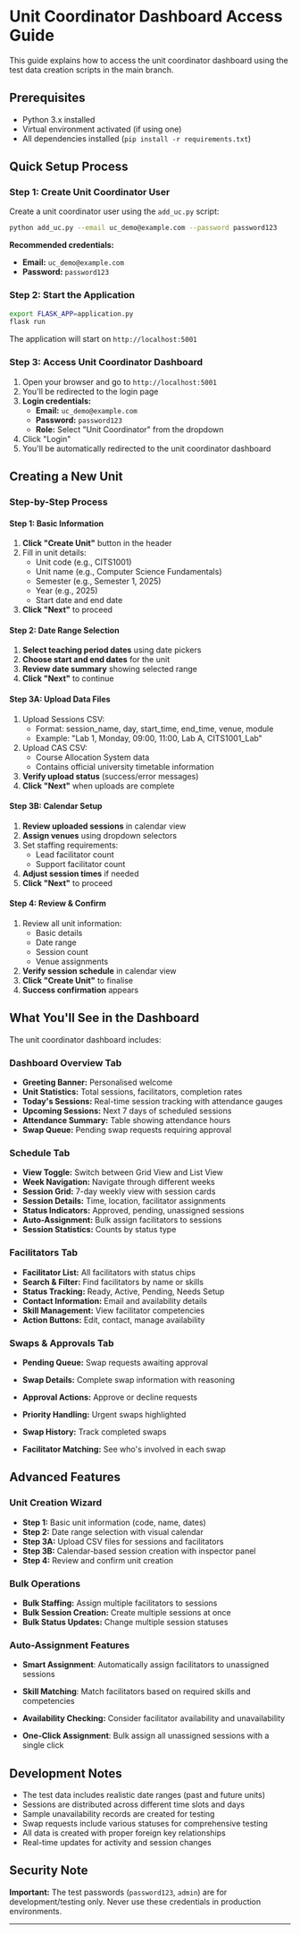 # Unit Coordinator Dashboard Access Guide

This guide explains how to access the unit coordinator dashboard using the test data creation scripts in the main branch.

## Prerequisites

- Python 3.x installed
- Virtual environment activated (if using one)
- All dependencies installed (`pip install -r requirements.txt`)

## Quick Setup Process

### Step 1: Create Unit Coordinator User

Create a unit coordinator user using the `add_uc.py` script:

```bash
python add_uc.py --email uc_demo@example.com --password password123 
```

**Recommended credentials:**

- **Email:** `uc_demo@example.com`
- **Password:** `password123`

### Step 2: Start the Application

```bash
export FLASK_APP=application.py
flask run
```

The application will start on `http://localhost:5001`

### Step 3: Access Unit Coordinator Dashboard

1. Open your browser and go to `http://localhost:5001`
2. You'll be redirected to the login page
3. **Login credentials:**
   - **Email:** `uc_demo@example.com`
   - **Password:** `password123`
   - **Role:** Select "Unit Coordinator" from the dropdown
4. Click "Login"
5. You'll be automatically redirected to the unit coordinator dashboard



## Creating a New Unit

### Step-by-Step Process

#### Step 1: Basic Information

1. **Click "Create Unit"** button in the header
2. Fill in unit details:
   - Unit code (e.g., CITS1001)
   - Unit name (e.g., Computer Science Fundamentals)
   - Semester (e.g., Semester 1, 2025)
   - Year (e.g., 2025)
   - Start date and end date
3. **Click "Next"** to proceed

#### Step 2: Date Range Selection

1. **Select teaching period dates** using date pickers
2. **Choose start and end dates** for the unit
3. **Review date summary** showing selected range
4. **Click "Next"** to continue

#### Step 3A: Upload Data Files

1. Upload Sessions CSV:
   - Format: session_name, day, start_time, end_time, venue, module
   - Example: "Lab 1, Monday, 09:00, 11:00, Lab A, CITS1001_Lab"
2. Upload CAS CSV:
   - Course Allocation System data
   - Contains official university timetable information
3. **Verify upload status** (success/error messages)
4. **Click "Next"** when uploads are complete

#### Step 3B: Calendar Setup

1. **Review uploaded sessions** in calendar view
2. **Assign venues** using dropdown selectors
3. Set staffing requirements:
   - Lead facilitator count
   - Support facilitator count
4. **Adjust session times** if needed
5. **Click "Next"** to proceed

#### Step 4: Review & Confirm

1. Review all unit information:
   - Basic details
   - Date range
   - Session count
   - Venue assignments
2. **Verify session schedule** in calendar view
3. **Click "Create Unit"** to finalise
4. **Success confirmation** appears



## What You'll See in the Dashboard

The unit coordinator dashboard includes:

### **Dashboard Overview Tab**

- **Greeting Banner:** Personalised welcome
- **Unit Statistics:** Total sessions, facilitators, completion rates
- **Today's Sessions:** Real-time session tracking with attendance gauges
- **Upcoming Sessions:** Next 7 days of scheduled sessions
- **Attendance Summary:** Table showing attendance hours
- **Swap Queue:** Pending swap requests requiring approval

###  **Schedule Tab**

- **View Toggle:** Switch between Grid View and List View
- **Week Navigation:** Navigate through different weeks
- **Session Grid:** 7-day weekly view with session cards
- **Session Details:** Time, location, facilitator assignments
- **Status Indicators:** Approved, pending, unassigned sessions
- **Auto-Assignment:** Bulk assign facilitators to sessions
- **Session Statistics:** Counts by status type

###  **Facilitators Tab**

- **Facilitator List:** All facilitators with status chips
- **Search & Filter:** Find facilitators by name or skills
- **Status Tracking:** Ready, Active, Pending, Needs Setup
- **Contact Information:** Email and availability details
- **Skill Management:** View facilitator competencies
- **Action Buttons:** Edit, contact, manage availability

### **Swaps & Approvals Tab**

- **Pending Queue:** Swap requests awaiting approval

- **Swap Details:** Complete swap information with reasoning

- **Approval Actions:** Approve or decline requests

- **Priority Handling:** Urgent swaps highlighted

- **Swap History:** Track completed swaps

- **Facilitator Matching:** See who's involved in each swap

  

## Advanced Features

### Unit Creation Wizard

- **Step 1:** Basic unit information (code, name, dates)
- **Step 2:** Date range selection with visual calendar
- **Step 3A:** Upload CSV files for sessions and facilitators
- **Step 3B:** Calendar-based session creation with inspector panel
- **Step 4:** Review and confirm unit creation

### Bulk Operations

- **Bulk Staffing:** Assign multiple facilitators to sessions
- **Bulk Session Creation:** Create multiple sessions at once
- **Bulk Status Updates:** Change multiple session statuses

### Auto-Assignment Features

- **Smart Assignment**: Automatically assign facilitators to unassigned sessions

- **Skill Matching**: Match facilitators based on required skills and competencies

- **Availability Checking:** Consider facilitator availability and unavailability

- **One-Click Assignment**: Bulk assign all unassigned sessions with a single click



## Development Notes

- The test data includes realistic date ranges (past and future units)
- Sessions are distributed across different time slots and days
- Sample unavailability records are created for testing
- Swap requests include various statuses for comprehensive testing
- All data is created with proper foreign key relationships
- Real-time updates for activity and session changes



## Security Note

 **Important:** The test passwords (`password123`, `admin`) are for development/testing only. Never use these credentials in production environments.

---

